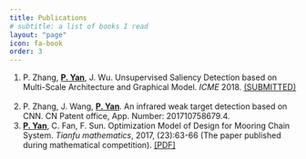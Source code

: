 ```yaml
---
title: Publications
# subtitle: a list of books I read
layout: "page"
icon: fa-book
order: 3
---
```


1. P. Zhang, <u><b>P. Yan</b></u>, J. Wu. Unsupervised Saliency Detection based on Multi-Scale Architecture and Graphical Model. *ICME* 2018. [<u>(SUBMITTED)</u>](assets/myfile/ICME.pdf)
&nbsp;
2. P. Zhang, J. Wang, <u><b>P. Yan</b></u>. An infrared weak target detection based on CNN. CN Patent office,  App. Number: 201710758679.4.
&nbsp;
3. <u><b>P. Yan</b></u>, C. Fan, F. Sun. Optimization Model of Design for Mooring Chain System. *Tianfu mathematics*, 2017,</i> (23):63-66 (The paper published during mathematical competition). [<u>[PDF]</u>](assets/myfile/Optimization_Model_of_Design_for_Mooring_Chain_System.pdf)